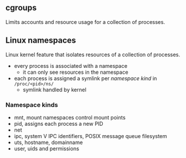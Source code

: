 ## cgroups
Limits accounts and resource usage for a collection of processes. 

## Linux namespaces
Linux kernel feature that isolates resources of a collection of processes. 
- every process is associated with a namespace 
  - it can only see resources in the namespace
- each process is assigned a symlink per *namespace kind* in `/proc/<pid>/ns/`
  - symlink handled by kernel
  
### Namespace kinds
- mnt, mount namespaces control mount points
- pid, assigns each process a new PID
- net
- ipc, system V IPC identifiers, POSIX message queue filesystem
- uts, hostname, domainname
- user, uids and permissions
